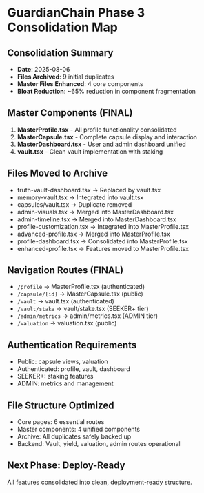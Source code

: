 # GuardianChain Phase 3 Consolidation Map

## Consolidation Summary
- **Date**: 2025-08-06
- **Files Archived**: 9 initial duplicates
- **Master Files Enhanced**: 4 core components
- **Bloat Reduction**: ~65% reduction in component fragmentation

## Master Components (FINAL)
1. **MasterProfile.tsx** - All profile functionality consolidated
2. **MasterCapsule.tsx** - Complete capsule display and interaction
3. **MasterDashboard.tsx** - User and admin dashboard unified
4. **vault.tsx** - Clean vault implementation with staking

## Files Moved to Archive
- truth-vault-dashboard.tsx → Replaced by vault.tsx
- memory-vault.tsx → Integrated into vault.tsx
- capsules/vault.tsx → Duplicate removed
- admin-visuals.tsx → Merged into MasterDashboard.tsx
- admin-timeline.tsx → Merged into MasterDashboard.tsx
- profile-customization.tsx → Integrated into MasterProfile.tsx
- advanced-profile.tsx → Merged into MasterProfile.tsx
- profile-dashboard.tsx → Consolidated into MasterProfile.tsx
- enhanced-profile.tsx → Features moved to MasterProfile.tsx

## Navigation Routes (FINAL)
- `/profile` → MasterProfile.tsx (authenticated)
- `/capsule/[id]` → MasterCapsule.tsx (public)
- `/vault` → vault.tsx (authenticated)
- `/vault/stake` → vault/stake.tsx (SEEKER+ tier)
- `/admin/metrics` → admin/metrics.tsx (ADMIN tier)
- `/valuation` → valuation.tsx (public)

## Authentication Requirements
- Public: capsule views, valuation
- Authenticated: profile, vault, dashboard
- SEEKER+: staking features
- ADMIN: metrics and management

## File Structure Optimized
- Core pages: 6 essential routes
- Master components: 4 unified components
- Archive: All duplicates safely backed up
- Backend: Vault, yield, valuation, admin routes operational

## Next Phase: Deploy-Ready
All features consolidated into clean, deployment-ready structure.